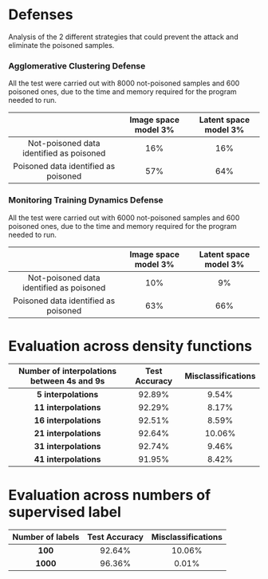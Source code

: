 # Defenses

Analysis of the 2 different strategies that could prevent the attack and eliminate the poisoned samples.

### Agglomerative Clustering Defense
All the test were carried out with 8000 not-poisoned samples and 600 poisoned ones, due to the time and memory required for the program needed to run.

|          | Image space model 3% | Latent space model 3% |
|:--------------:|:-------------:|:-------------:|
| Not-poisoned data identified as poisoned   |          16% |          16% |
| Poisoned data identified as poisoned |          57% |          64% |

### Monitoring Training Dynamics Defense
All the test were carried out with 6000 not-poisoned samples and 600 poisoned ones, due to the time and memory required for the program needed to run.

|          | Image space model 3% | Latent space model 3% |
|:--------------:|:-------------:|:-------------:|
| Not-poisoned data identified as poisoned   |          10% |          9% |
| Poisoned data identified as poisoned |          63% |          66% |


# Evaluation across density functions

| Number of interpolations between 4s and 9s | Test Accuracy | Misclassifications |
|:---------:|:-------------:|:---------:|
| **5 interpolations** 	| 92.89% | 9.54% |
| **11 interpolations**	| 92.29% | 8.17% |
| **16 interpolations**	| 92.51% | 8.59% |
| **21 interpolations**	| 92.64% | 10.06% |
| **31 interpolations**	| 92.74% | 9.46% |
| **41 interpolations**	| 91.95% | 8.42% |


# Evaluation across numbers of supervised label

| Number of labels | Test Accuracy | Misclassifications |
|:---------:|:-------------:|:---------:|
| **100** 	| 92.64% | 10.06% |
| **1000**	| 96.36% | 0.01% |
